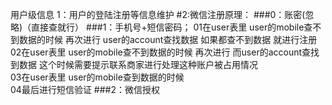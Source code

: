 用户级信息
1：用户的登陆注册等信息维护
#2:微信注册原理：
###0：账密(忽略)（直接查就行）
###1：手机号+短信密码；
01在user表里 user的mobile查不到数据的时候 再次进行 user的account查找数据  如果都查不到数据 就进行注册<br/>
02在user表里 user的mobile查不到数据的时候 再次进行 而user的account查找到数据 这个时候需要提示联系商家进行处理这种账户被占用情况<br/>
03在user表里 user的mobile查到数据的时候 <br/>
04最后进行短信验证
###2：微信授权
